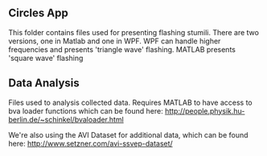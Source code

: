 ## Circles App
This folder contains files used for presenting flashing stumili. There are two versions, one in Matlab and one in WPF. WPF can handle higher frequencies and presents 'triangle wave' flashing. MATLAB presents 'square wave' flashing

## Data Analysis
Files used to analysis collected data. Requires MATLAB to have access to bva loader functions which can be found here:
http://people.physik.hu-berlin.de/~schinkel/bvaloader.html

We're also using the AVI Dataset for additional data, which can be found here:
http://www.setzner.com/avi-ssvep-dataset/



